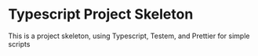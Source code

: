 # Typescript Project Skeleton

This is a project skeleton, using Typescript, Testem, and Prettier for simple scripts

